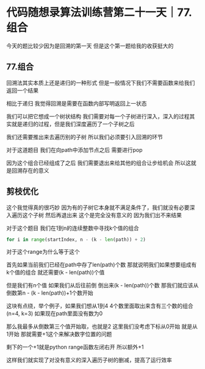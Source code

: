 # 代码随想录算法训练营第二十一天｜77.组合

今天的题比较少因为是回溯的第一天 但是这个第一题给我的收获挺大的

## 77.组合


回溯法其实本质上还是递归的一种形式 但是一般情况下我们不需要函数来给我们返回一个结果

相比于递归 我觉得回溯是需要在函数内部写明返回上一状态


我们可以把它想成一个树状结构 我们需要对每一个子树进行深入，深入的过程其实就是递归的过程，但是我们深度遍历了一个子树之后

我们还需要推出来去遍历别的子树 所以我们必须要引入回溯的环节

对于这道题目 我们在向path中添加节点之后 需要进行pop

因为这个组合已经组成了之后 我们需要退出来给其他的组合让步给机会 所以这就是回溯存在的意义



## 剪枝优化

这个我觉得真的很巧妙 因为有的子树它本身就不满足条件了，我们就没有必要深入遍历这个子树 然后再退出来 这个是完全没有意义的 因为我们出不来结果


对于这个题目 我们在1到n的连续整数中寻找k个值的组合



```python
for i in range(startIndex, n - (k - len(path)) + 2)
```

对于这个range为什么等于这个

首先如果当前我们已经在path中存了len(path)个数 那就说明我们如果想要组成有k个值的组合 就还需要(k - len(path))个值

但是我们有n个值 如果我们从后往前倒 倒出来(k - len(path))个数 那我们就应该从倒数第n - (k - len(path))+1个数开始

这块有点绕，举个例子，如果我们想从1到4 4个数里面取出来含有三个数的组合 (n=4, k=3) 如果现在path里面没有数为0

那么我最多从倒数第三个值开始取，也就是2 这里我们没考虑下标从0开始 就是从1开始 那就需要+1这个来解决数字位置的问题

剩下的一个+1就是python range函数左闭右开 所以额外+1

这样我们就实现了对没有意义的深入遍历子树的删减，提高了运行效率
